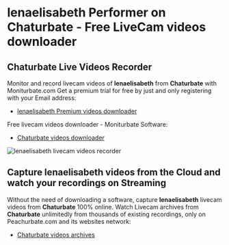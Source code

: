 # lenaelisabeth Performer on Chaturbate - Free LiveCam videos downloader

## Chaturbate Live Videos Recorder

Monitor and record livecam videos of **lenaelisabeth** from **Chaturbate** with Moniturbate.com
Get a premium trial for free by just and only registering with your Email address:
* [lenaelisabeth Premium videos downloader](https://moniturbate.com/request-demo-licence-key.html)

Free livecam videos downloader - Moniturbate Software:
* [Chaturbate videos downloader](https://moniturbate.com/moniturbate-download-software.html)

![lenaelisabeth livecam videos recorder](https://peachurnet.com/templates/moniturbate-software.png)


## Capture lenaelisabeth videos from the Cloud and watch your recordings on Streaming

Without the need of downloading a software, capture **lenaelisabeth** livecam videos from **Chaturbate** 100% online.
Watch Livecam archives from **Chaturbate** unlimitedly from thousands of existing recordings, only on Peachurbate.com and its websites network:
* [Chaturbate videos archives](https://peachurnet.com/)